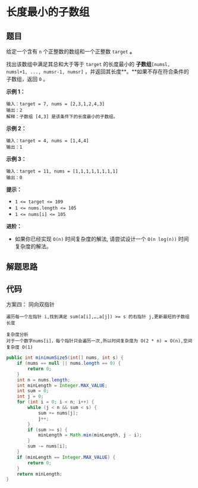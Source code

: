 # 长度最小的子数组

## 题目

给定一个含有 `n` 个正整数的数组和一个正整数 `target` **。**

找出该数组中满足其总和大于等于 `target` 的长度最小的 **子数组**`[numsl, numsl+1, ..., numsr-1, numsr]` ，并返回其长度**。**如果不存在符合条件的子数组，返回 `0` 。



**示例 1：**

```
输入：target = 7, nums = [2,3,1,2,4,3]
输出：2
解释：子数组 [4,3] 是该条件下的长度最小的子数组。
```

**示例 2：**

```
输入：target = 4, nums = [1,4,4]
输出：1
```

**示例 3：**

```
输入：target = 11, nums = [1,1,1,1,1,1,1,1]
输出：0
```

 

**提示：**

- `1 <= target <= 109`
- `1 <= nums.length <= 105`
- `1 <= nums[i] <= 105`

 

**进阶：**

- 如果你已经实现 `O(n)` 时间复杂度的解法, 请尝试设计一个 `O(n log(n))` 时间复杂度的解法。

## 解题思路



## 代码

方案四： 同向双指针

```
遍历每一个左指针 i,找到满足 sum(a[i],…,a[j]) >= s 的右指针 j,更新最短的子数组长度

复杂度分析
对于一个数字nums[i]，每个指针只会遍历一次,所以时间复杂度为 O(2 * n) = O(n),空间复杂度 O(1)
```

```java
public int minimumSize5(int[] nums, int s) {
    if (nums == null || nums.length == 0) {
        return 0;
    }
    int n = nums.length;
    int minLength = Integer.MAX_VALUE;
    int sum = 0;
    int j = 0;
    for (int i = 0; i < n; i++) {
        while (j < n && sum < s) {
            sum += nums[j];
            j++;
        }
        if (sum >= s) {
            minLength = Math.min(minLength, j - i);
        }
        sum -= nums[i];
    }
    if (minLength == Integer.MAX_VALUE) {
        return 0;
    }
    return minLength;
}
```

